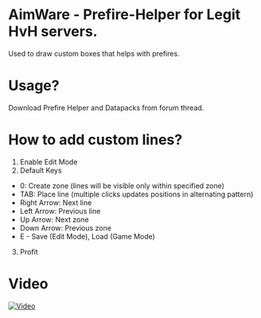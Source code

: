 # AimWare - Prefire-Helper for Legit HvH servers.  
Used to draw custom boxes that helps with prefires.  

# Usage?  
Download Prefire Helper and Datapacks from forum thread.  

# How to add custom lines?  
1. Enable Edit Mode  
2. Default Keys  
  - 0: Create zone (lines will be visible only within specified zone)  
  - TAB: Place line (multiple clicks updates positions in alternating pattern)  
  - Right Arrow: Next line  
  - Left Arrow: Previous line  
  - Up Arrow: Next zone  
  - Down Arrow: Previous zone  
  - E - Save (Edit Mode), Load (Game Mode)  
3. Profit  

# Video
[![Video](https://img.youtube.com/vi/JpmOTceEw14/0.jpg)](https://www.youtube.com/watch?v=JpmOTceEw14)
